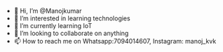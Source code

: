 - 👋 Hi, I’m @Manojkumar
- 👀 I’m interested in learning technologies
- 🌱 I’m currently learning IoT
- 💞️ I’m looking to collaborate on anything
- 📫 How to reach me on Whatsapp:7094014607, Instagram: manoj_kvk
  

<!---
Manojkumar1008/Manojkumar1008 is a ✨ special ✨ repository because its `README.md` (this file) appears on your GitHub profile.
You can click the Preview link to take a look at your changes.
--->
